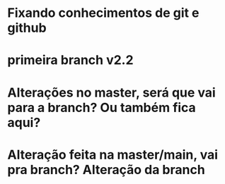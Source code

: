 # Fixando conhecimentos de git e github

# primeira branch v2.2

# Alterações no master, será que vai para a branch? Ou também fica aqui?

# Alteração feita na master/main, vai pra branch? Alteração da branch
